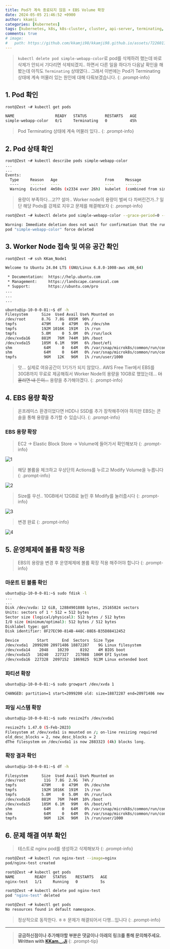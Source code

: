 ```yaml
---
title: Pod가 계속 종료되지 않음 + EBS Volume 확장
date: 2024-05-05 21:46:52 +0900
author: kkamji
categories: [Kubernetes]
tags: [kubernetes, k8s, k8s-cluster, cluster, api-server, terminating, ebs, volume,  kubelet, aws, ec2, ubuntu]     # TAG names should always be lowercase
comments: true
# image:
#   path: https://github.com/kkamji98/kkamji98.github.io/assets/72260110/c39504c6-3de4-4b41-919b-5ef1b132106c
---
```

> `kubectl delete pod simple-webapp-color`로 pod를 삭제하려 했는데 바로 삭제가 안되서 기다리면 삭제되겠지.. 하면서 다른 일을 하다가 다음날 확인을 해봤는데 아직도 `Terminating` 상태였다.. 그래서 이번에는 Pod가 Terminating 상태에 계속 머물러 있는 원인에 대해 다뤄보겠습니다.
{: .prompt-info}

## 1. Pod 확인

```bash
root@Zest ~# kubectl get pods

NAME                  READY   STATUS        RESTARTS   AGE
simple-webapp-color   0/1     Terminating   0          45h
```

> Pod Terminating 상태에 계속 머물러 있다..
{: .prompt-info}

## 2. Pod 상태 확인

```bash
root@Zest ~# kubectl describe pods simple-webapp-color
...
...
Events:
  Type     Reason   Age                     From     Message
  ----     ------   ----                    ----     -------
  Warning  Evicted  4m50s (x2334 over 26h)  kubelet  (combined from similar events): The node was low on resource: ephemeral-storage. Threshold quantity: 1Gi, available: 925292Ki.
```

> 용량이 부족하다…고?? 설마.. Worker node의 용량이 벌써 다 차버린건가..? 일단 해당 Pods를 강제로 지우고 문제를 해결해보자
{: .prompt-info}

```bash
root@Zest ~# kubectl delete pod simple-webapp-color --grace-period=0 --force

Warning: Immediate deletion does not wait for confirmation that the running resource has been terminated. The resource may continue to run on the cluster indefinitely.
pod "simple-webapp-color" force deleted
```

## 3. Worker Node 접속 및 여유 공간 확인

```bash
root@Zest ~# ssh KKam_Node1

Welcome to Ubuntu 24.04 LTS (GNU/Linux 6.8.0-1008-aws x86_64)

 * Documentation:  https://help.ubuntu.com
 * Management:     https://landscape.canonical.com
 * Support:        https://ubuntu.com/pro
...
...
...

ubuntu@ip-10-0-0-81:~$ df -h
Filesystem      Size  Used Avail Use% Mounted on
/dev/root       8.7G  7.8G  895M  90% /
tmpfs           479M     0  479M   0% /dev/shm
tmpfs           192M 1016K  191M   1% /run
tmpfs           5.0M     0  5.0M   0% /run/lock
/dev/xvda16     881M   76M  744M  10% /boot
/dev/xvda15     105M  6.1M   99M   6% /boot/efi
shm              64M     0   64M   0% /var/snap/microk8s/common/run/containerd/io.containerd.grpc.v1.cri/sandboxes/974112a4c95616bb637f7c6f8f22fc03efe3b095da7cf921478986607c4212d9/shm
shm              64M     0   64M   0% /var/snap/microk8s/common/run/containerd/io.containerd.grpc.v1.cri/sandboxes/83bf41130e8a6e90af31e7c9b8fc53296520d5029aa6cc102250956652a6e975/shm
tmpfs            96M   12K   96M   1% /run/user/1000
```

> 앗… 실제로 여유공간이 1기가가 되지 않았다.. AWS Free Tier에서 EBS를 30GB까지 무료로 제공해줘서 Worker Node의 용량을 10GB로 했었는데… ~~더 올리면 내 돈이…~~  용량을 추가해야겠다.
{: .prompt-info}

## 4. EBS 용량 확장

> 온프레미스 환경이었다면 HDD나 SSD를 추가 장착해주어야 하지만 EBS는 콘솔을 통해 용량을 추가할 수 있습니다.
{: .prompt-info}

### EBS 용량 확장

> EC2 → Elastic Block Store → Volume에 들어가서 확인해보자
{: .prompt-info}

![1](https://github.com/kkamji98/kkamji98.github.io/assets/72260110/7b2fd302-7940-4f58-9fe2-f02dc5ef7443)

> 해당 볼륨을 체크하고 우상단의 Actions를 누르고 Modify Volume을 누릅니다
{: .prompt-info}

![2](https://github.com/kkamji98/kkamji98.github.io/assets/72260110/c916644d-b83a-4104-90d8-fd2fb94386a4)

> Size를 우선.. 10GB에서 12GB로 늘린 후 Modify를 눌러줍시다
{: .prompt-info}

![3](https://github.com/kkamji98/kkamji98.github.io/assets/72260110/c274b701-bd7f-4dcf-b9f6-4699a25b566d)

> 변경 완료
{: .prompt-info}

![4](https://github.com/kkamji98/kkamji98.github.io/assets/72260110/5c8fca09-f8b9-4e20-90ee-4e439cc3bf89)

## 5. 운영체제에 볼륨 확장 적용

> EBS의 용량을 변경 후 운영체제에 볼륨 확장 적용 해주어야 합니다
{: .prompt-info}

### 마운트 된 볼륨 확인

```bash
ubuntu@ip-10-0-0-81:~$ sudo fdisk -l
...
...
Disk /dev/xvda: 12 GiB, 12884901888 bytes, 25165824 sectors
Units: sectors of 1 * 512 = 512 bytes
Sector size (logical/physical): 512 bytes / 512 bytes
I/O size (minimum/optimal): 512 bytes / 512 bytes
Disklabel type: gpt
Disk identifier: 8F27EC90-814B-448C-88E6-B35D88412452

Device        Start      End  Sectors  Size Type
/dev/xvda1  2099200 20971486 18872287    9G Linux filesystem
/dev/xvda14    2048    10239     8192    4M BIOS boot
/dev/xvda15   10240   227327   217088  106M EFI System
/dev/xvda16  227328  2097152  1869825  913M Linux extended boot
```

### 파티션 확장

```bash
ubuntu@ip-10-0-0-81:~$ sudo growpart /dev/xvda 1

CHANGED: partition=1 start=2099200 old: size=18872287 end=20971486 new: size=23066591 end=25165790
```

### 파일 시스템 확장

```bash
ubuntu@ip-10-0-0-81:~$ sudo resize2fs /dev/xvda1

resize2fs 1.47.0 (5-Feb-2023)
Filesystem at /dev/xvda1 is mounted on /; on-line resizing required
old_desc_blocks = 2, new_desc_blocks = 2
dThe filesystem on /dev/xvda1 is now 2883323 (4k) blocks long.
```

### 확장 결과 확인

```bash
ubuntu@ip-10-0-0-81:~$ df -h

Filesystem      Size  Used Avail Use% Mounted on
/dev/root        11G  7.8G  2.9G  74% /
tmpfs           479M     0  479M   0% /dev/shm
tmpfs           192M 1016K  191M   1% /run
tmpfs           5.0M     0  5.0M   0% /run/lock
/dev/xvda16     881M   76M  744M  10% /boot
/dev/xvda15     105M  6.1M   99M   6% /boot/efi
shm              64M     0   64M   0% /var/snap/microk8s/common/run/containerd/io.containerd.grpc.v1.cri/sandboxes/974112a4c95616bb637f7c6f8f22fc03efe3b095da7cf921478986607c4212d9/shm
shm              64M     0   64M   0% /var/snap/microk8s/common/run/containerd/io.containerd.grpc.v1.cri/sandboxes/83bf41130e8a6e90af31e7c9b8fc53296520d5029aa6cc102250956652a6e975/shm
tmpfs            96M   12K   96M   1% /run/user/1000
```

## 6. 문제 해결 여부 확인

> 테스트로 nginx pod를 생성하고 삭제해보자
{: .prompt-info}

```bash
root@Zest ~# kubectl run nginx-test --image=nginx
pod/nginx-test created

root@Zest ~# kubectl get pods
NAME         READY   STATUS    RESTARTS   AGE
nginx-test   1/1     Running   0          5s

root@Zest ~# kubectl delete pod nginx-test
pod "nginx-test" deleted

root@Zest ~# kubectl get pods
No resources found in default namespace.
```

> 정상적으로 동작한다. ㅎㅎ 문제가 해결되어서 다행…입니다
{: .prompt-info}

---
> **궁금하신점이나 추가해야할 부분은 댓글이나 아래의 링크를 통해 문의해주세요.**  
> **Written with [KKam.\_\.Ji](https://www.instagram.com/kkam._.ji/)**
{: .prompt-tip}
